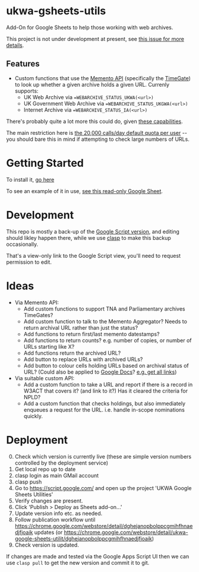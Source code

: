# ukwa-gsheets-utils

Add-On for Google Sheets to help those working with web archives.

This project is not under development at present, see [this issue for more details](https://github.com/ukwa/ukwa-gsheets-utils/issues/7).

## Features

* Custom functions that use the [Memento API](http://timetravel.mementoweb.org/guide/api/) (specifically the [TimeGate](http://timetravel.mementoweb.org/guide/api/#timegate)) to look up whether a given archive holds a given URL. Currenly supports:
    * UK Web Archive via `=WEBARCHIVE_STATUS_UKWA(<url>)`
    * UK Government Web Archive via `=WEBARCHIVE_STATUS_UKGWA(<url>)`
    * Internet Archive via `=WEBARCHIVE_STATUS_IA(<url>)`

There's probably quite a lot more this could do, given [these capabilities](https://developers.google.com/apps-script/guides/sheets).

The main restriction here is [the 20,000 calls/day default quota per user](https://developers.google.com/apps-script/guides/services/quotas) -- you should bare this in mind if attempting to check large numbers of URLs.

# Getting Started

To install it, [go here](https://chrome.google.com/webstore/detail/ukwa-gsuite-add-on/dghejanopbolppcgmihfhnaedjfjoaik?utm_source=permalink)

To see an example of it in use, [see this read-only Google Sheet](https://docs.google.com/spreadsheets/d/1-XcrdkkChIVtgptDzSnfd0OqUocDr0MHkG0LdlG118Y/edit#gid=0).

# Development

This repo is mostly a back-up of the [Google Script version](https://script.google.com/d/1LofnMFl1_sclUcrJjVcGuPISBQ7O4ekLuVsQhRs6vUVdExLr1dk3uy4N/edit?usp=sharing), and editing should likley happen there, while we use [clasp](https://developers.google.com/apps-script/guides/clasp) to make this backup occasionally.

That's a view-only link to the Google Script view, you'll need to request permission to edit.

# Ideas

* Via Memento API:
    * Add custom functions to support TNA and Parliamentary archives TimeGates?
    * Add custom function to talk to the Memento Aggregator? Needs to return archival URL rather than just the status?
    * Add functions to return first/last memento datestamps?
    * Add functions to return counts? e.g. number of copies, or number of URLs starting like X?
    * Add functions return the archived URL?
    * Add button to replace URLs with archived URLs?
    * Add button to colour cells holding URLs based on archival status of URL? (Could also be applied to [Google Docs](https://developers.google.com/apps-script/guides/docs)? [e.g. get all links](https://stackoverflow.com/questions/18727341/get-all-links-in-a-document))
* Via suitable custom API:
    * Add a custom function to take a URL and report if there is a record in W3ACT that covers it? (and link to it?) Has it cleared the criteria for NPLD?
    * Add a custom function that checks holdings, but also immediately enqueues a request for the URL. i.e. handle in-scope nominations quickly.


# Deployment

0. Check which version is currently live (these are simple version numbers controlled by the deployment service)
1. Get local repo up to date
2. clasp login as main GMail account
3. clasp push
4. Go to https://script.google.com/ and open up the project 'UKWA Google Sheets Utilities'
5. Verify changes are present.
6. Click 'Publish > Deploy as Sheets add-on...'
7. Update version info etc. as needed.
8. Follow publication workflow until https://chrome.google.com/webstore/detail/dghejanopbolppcgmihfhnaedjfjoaik updates (or https://chrome.google.com/webstore/detail/ukwa-google-sheets-utilit/dghejanopbolppcgmihfhnaedjfjoaik)
9. Check version is updated.

If changes are made and tested via the Google Apps Script UI then we can use `clasp pull` to get the new version and commit it to git.
